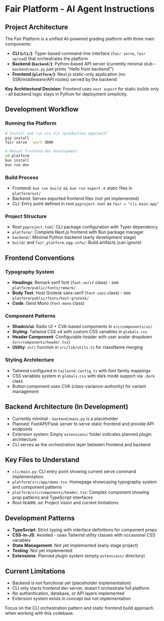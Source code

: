 # Fair Platform - AI Agent Instructions

## Project Architecture

The Fair Platform is a unified AI-powered grading platform with three main components:

- **CLI (`cli/`)**: Typer-based command-line interface (`fair serve`, `fair upload`) that orchestrates the platform
- **Backend (`backend/`)**: Python-based API server (currently minimal stub - `backend/main.py` just prints "Hello from backend!")  
- **Frontend (`platform/`)**: Next.js static-only application (no SSR/middleware/API routes) served by the backend

**Key Architectural Decision**: Frontend uses `next export` for static builds only - all backend logic stays in Python for deployment simplicity.

## Development Workflow

### Running the Platform
```bash
# Install and run via CLI (production approach)
pip install .
fair serve --port 3000

# Manual frontend-dev development
cd platform
bun install
bun run dev
```

### Build Process
- Frontend: `bun run build && bun run export` → static files in `platform/out/`
- Backend: Serves exported frontend files (not yet implemented)
- CLI: Entry point defined in root `pyproject.toml` as `fair = "cli.main:app"`

### Project Structure
- Root `pyproject.toml`: CLI package configuration with Typer dependency
- `platform/`: Complete Next.js frontend with Bun package manager
- `backend/`: Minimal Python backend (early development stage)
- `build/` and `fair_platform.egg-info/`: Build artifacts (can ignore)

## Frontend Conventions

### Typography System
- **Headings**: Remark serif font (`font-serif` class) - see `platform/public/fonts/remark/`
- **Body Text**: Host Grotesk sans-serif (`font-sans` class) - see `platform/public/fonts/host-grotesk/`  
- **Code**: Geist Mono (`font-mono` class)

### Component Patterns
- **Shadcn/ui**: Radix UI + CVA-based components in `src/components/ui/`
- **Styling**: Tailwind CSS v4 with custom CSS variables in `globals.css`
- **Header Component**: Configurable header with user avatar dropdown (`src/components/header.tsx`)
- **Utility**: `cn()` function in `src/lib/utils.ts` for className merging

### Styling Architecture  
- Tailwind configured in `tailwind.config.ts` with font family mappings
- CSS variables system in `globals.css` with dark mode support via `.dark` class
- Button component uses CVA (class-variance-authority) for variant management

## Backend Architecture (In Development)

- Currently minimal - `backend/main.py` is a placeholder
- Planned: FastAPI/Flask server to serve static frontend and provide API endpoints
- Extension system: Empty `extensions/` folder indicates planned plugin architecture
- CLI serves as the orchestration layer between frontend and backend

## Key Files to Understand

- `cli/main.py`: CLI entry point showing current serve command implementation
- `platform/src/app/demo.tsx`: Homepage showcasing typography system and component patterns
- `platform/src/components/header.tsx`: Complex component showing prop patterns and TypeScript interfaces
- Root `README.md`: Project vision and current limitations

## Development Patterns

- **TypeScript**: Strict typing with interface definitions for component props
- **CSS-in-JS**: Avoided - uses Tailwind utility classes with occasional CSS variables  
- **State Management**: Not yet implemented (early stage project)
- **Testing**: Not yet implemented 
- **Extensions**: Planned plugin system (empty `extensions/` directory)

## Current Limitations

- Backend is not functional yet (placeholder implementation)
- CLI only starts frontend dev server, doesn't orchestrate full platform
- No authentication, database, or API layers implemented
- Extension system exists in concept but not implementation

Focus on the CLI orchestration pattern and static frontend build approach when working with this codebase.
